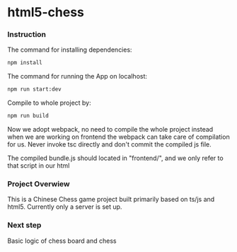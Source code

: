 # html5-chess


### Instruction

The command for installing dependencies:
```sh
npm install
```

The command for running the App on localhost:
```sh
npm run start:dev
```
Compile to whole project by:
```sh
npm run build
```
Now we adopt webpack, no need to compile the whole project instead when we are working on frontend the webpack can
take care of compilation for us. Never invoke tsc directly and don't commit the compiled js file.

The compiled bundle.js should located in "frontend/", and we only refer to that script in our html
### Project Overwiew

This is a Chinese Chess game project built primarily based on ts/js and html5. Currently only a server is set up.

### Next step

Basic logic of chess board and chess
